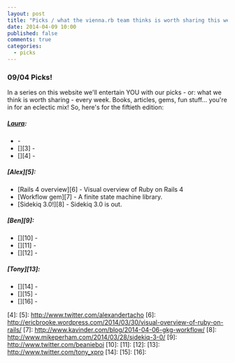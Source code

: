 ```yaml
---
layout: post
title: "Picks / what the vienna.rb team thinks is worth sharing this week"
date: 2014-04-09 10:00
published: false
comments: true
categories:
  - picks
---
```


### 09/04 Picks!

In a series on this website we'll entertain YOU with our picks - or: what we think is worth sharing - every week.
Books, articles, gems, fun stuff... you're in for an eclectic mix! So, here's for the fiftieth edition:

##### [Laura][1]:
  - [][2] -
  - [][3] -
  - [][4] -

##### [Alex][5]:
  - [Rails 4 overview][6] - Visual overview of Ruby on Rails 4
  - [Workflow gem][7] - A finite state machine library.
  - [Sidekiq 3.0!][8] - Sidekiq 3.0 is out.

##### [Ben][9]:
  - [][10] -
  - [][11] -
  - [][12] -

##### [Tony][13]:
  - [][14] -
  - [][15] -
  - [][16] -


[1]: http://www.twitter.com/alicetragedy
[2]:
[3]:
[4]:
[5]: http://www.twitter.com/alexandertacho
[6]: http://ericbrooke.wordpress.com/2014/03/30/visual-overview-of-ruby-on-rails/
[7]: http://www.kavinder.com/blog/2014-04-06-gkg-workflow/
[8]: http://www.mikeperham.com/2014/03/28/sidekiq-3-0/
[9]: http://www.twitter.com/beanieboi
[10]:
[11]:
[12]:
[13]: http://www.twitter.com/tony_xpro
[14]:
[15]:
[16]:
